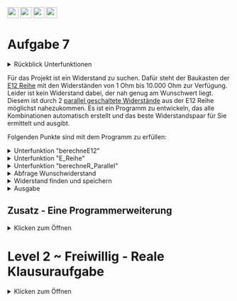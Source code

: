 <a href="https://github.com/hshf1/VorlesungC/discussions"><img src="https://img.shields.io/badge/Allgemein-Q%26A-informational?logo=github" height="25"/></a>
<a href="https://github.com/hshf1/VorlesungC/discussions/categories/02_übungsaufgaben"><img src="https://img.shields.io/badge/Übungsaufgaben-Q%26A-informational?logo=c" height="25"/></a>
<a href="https://github.com/hshf1/VorlesungC/discussions/12"><img src="https://img.shields.io/badge/Aufgabe_bewerten-red?logo=c" height="25"/></a>
<a href="https://moodle.hs-hannover.de/course/view.php?id=20976"><img src="https://img.shields.io/badge/Quizfragen-orange?logo=c" height="25"/></a>

# Aufgabe 7

<details>
<summary>Rückblick Unterfunktionen</summary>
  
Unterfunktionen sind immer dann sehr hilfreich, wenn sie eine Aufgabe erfüllen, welche mehrfach benötigt wird. (z.B. in Schleifen) Was ist für die Unterfunktion notwendigß Welchen Rückgabe-Typ soll die Funktion haben, welche und wie viele Parameter muss der Unterfunktion übergeben werden? Es kann nur ein Wert zurückgegeben werden!
  
  ```C
  int berechneSumme(int Zahl1, int Zahl2){ 
    /* Die Unterfunktion ist vom Typen Int und bekommt zwei Integerwerte übergeben.
    Diese heißen für die Unterfunktion Zahl1 und Zahl2
    Im Hauptprogramm können die Werte andere Namen haben(s.u.)! */
    int Summe;                // Nur für die Unterfunktion wird eine weitere Variable mit dem Namen Summe angelegt
    Summe = Zahl1 + Zahl2;    // In Summe wird das Ergebnis aus Zahl1 plus Zahl2 gespeichert
    return Summe;             // Die Zahl aus Summe ist der Rückgabewert
  }
  
  int main (){
  
  int ZahlA = 5;
  int ZahlB = 12;
  int ZahlC;
  
  ZahlC = berechneSumme(ZahlA, ZahlB);
  /*ZahlC wird der Rückgabewert aus der Unterfunktion berechneSumme() zugewiesen.
    ZahlA aus dem Hauptprogramm heißt für die Unterfunktion Zahl1 und ZahlB ist Zahl2.
    Wichtig ist, dass die Datentypen übereinstimmen, sonst kommt es zu Fehlern.*/
  
  }
  ```

</details>

Für das Projekt ist ein Widerstand zu suchen. Dafür steht der Baukasten der [E12 Reihe](https://de.wikipedia.org/wiki/E-Reihe) mit den Widerständen von 1 Ohm bis 10.000 Ohm zur Verfügung. Leider ist kein Widerstand dabei, der nah genug am Wunschwert liegt. Diesem ist durch 2 [parallel geschaltete Widerstände](https://studyflix.de/elektrotechnik/parallelschaltung-widerstand-4533) aus der E12 Reihe möglichst nahezukommen. Es ist ein Programm zu entwickeln, das alle Kombinationen automatisch erstellt und das beste Widerstandspaar für Sie ermittelt und ausgibt.<br />

Folgenden Punkte sind mit dem Programm zu erfüllen:  

<details>
  <summary>Unterfunktion "berechneE12"</summary>
***Unterfunktion "berechneE12"***

Die Unterfunktion "berechneE12" soll zu der Widerstandsnummer den passenden Widerstandswert zurück geben.
 
         Beispiel: 
         float Wid = berechneE12(3); // Wid sollte nun den Wert 1.77828 enthalten

<details>
  <summary>Info - E12 Reihe</summary>
 
 Die E12-Reihe ist eine Widerstandsreihe, welche eine logarithmische Verteilung aufweist.
 Sie hat pro Dekade 12 Widerstandswerte, die sich von Dekade zu Dekade lediglich um den Faktor 10 unterscheiden. Die angegebene Formel im Link reicht aus um alle Widerstände in richtiger Reihenfolge bis 10000 Ohm zu berechnen. (Sie müssen sich mit Dekaden nicht weiter beschäftigen)
 Wie sich die E12-Reihe berechnen lässt, kann unter dem Wikipedia-Link nachgelesen werden.
 
 Wiki:
 https://de.wikipedia.org/wiki/E-Reihe
 
 Beachten Sie das die realen E12-Werte leicht vom Formelergebnis abweichen. ***Nutzen Sie Ihr Formelergebnis als gute Näherung!***
</details>

<details>
<summary>Tipp - E12 Reihe</summary>

Es kann die Funktion pow() mit 10 hoch i/12 verwendet werden. pow() befindet sich in der math.h Bibliothek.
>float Wid = pow(10, i/12) // i ist eine Variable in diesem Fall
>

 </details>
  </details>

<details>
  <summary>Unterfunktion "E_Reihe"</summary>
#### Unterfunktion "E_Reihe"

Mit der Unterfunktion "E_Reihe" ist die E12 Reihe bis 10.000 Ohm auszurechen und tabellarisch auszugeben. 

         Beispiel: 
         Nr: 1 Widerstand:      1.0
         Nr: 2 Widerstand:      1.2
         Nr: 3 Widerstand:      1.5
         usw. 
         Es ist mit einer Nachkommastelle und einer Feldweite von 8 Zeichen auszugeben. (%8.1f)
         Dabei ist die Berechnung mittels der Unterfunktion "berechneE12" durchzuführen.
         Wieviele Widerstände gibt es kleiner/gleich 10.000 Ohm?
      
</details>

<details>
  <summary>Unterfunktion "berechneR_Parallel"</summary>
#### Unterfunktion "berechneR_Parallel"

In der Unterfunktion "berechneR_Parallel" sind die Parallelwiderstände zu berechnen und das Ergebnis zurückzugeben.

        Beispiel:
        float Wid = berechneR_Parallel(500,1000);  // Wid sollte nun den Wert 333.33333 enthalten
          
  <details>
  <summary>Tipp - Berechnung einer Parallelschaltung</summary>
  
  Die Parallelschaltung kann durch 
  
  >(R1*R2)/(R1+R2)
  >
 
   realisiert werden.
  
  </details>

</details>

<details>
  <summary>Abfrage Wunschwiderstand</summary>
#### Abfrage Wunschwiderstand

In der Hauptfunktion oder in einer Unterfunktion ist der Wunschwiderstand vom Nutzer abzufragen und einzulesen.
  
</details>

<details>
  <summary>Widerstand finden und speichern</summary>
#### Widerstand finden und speichern

In der Hauptfunktion oder in einer Unterfunktion ist eine Suche nach der besten Kombination von Widerständen zu erstellen, um dem Wunschwiderstand nahe zu kommen. Dazu ist jede Kombination von 2 Widerständen aus der E12 Reihe bis 10.000 Ohm zu prüfen und zu errechnen, wie nahe diese am Wunschwiderstand liegt. 
 
        Beispiel Algorithmus: 
        Nutzer gibt 3 Ohm ein.
        1) Parallelwiderstand Widerstand 0 (1 Ohm) und Widerstand 0 (1 Ohm).   Ergebnis: 0.5 Ohm.  Abstand zum Ziel: 2.5 Ohm.  Beste Näherung bisher: Speichern! 
        2) Parallelwiderstand Widerstand 0 (1 Ohm) und Widerstand 1 (1.2 Ohm). Ergebnis: 0.55 Ohm. Abstand zum Ziel: 2.45 Ohm. Beste Näherung bisher: Speichern!
        3) Parallelwiderstand Widerstand 0 (1 Ohm) und Widerstand 2 (1.5 Ohm). Ergebnis: 0.6 Ohm. Abstand zum Ziel: 2.4 Ohm.   Beste Näherung bisher: Speichern!
        ....
        ?) Parallelwiderstand Widerstand 1 (1.2 Ohm) und Widerstand 1 (1.2 Ohm). Ergebnis: 0.6 Ohm.  Abstand zum Ziel: 2.4 Ohm. 
        ?) Parallelwiderstand Widerstand 1 (1.2 Ohm) und Widerstand 2 (1.5 Ohm). Ergebnis: 0.66 Ohm. Abstand zum Ziel: 2.34 Ohm. 
        usw.
  
**Hinweis:** Sie brauchen eine doppelte For-Schleife um jede Kombination zu erstellen. Speichern Sie die Kombination mit der kleinsten Differenz zum Wunschwiderstand in einer Variablen ab! 

<details>
  <summary>Tipp - Widerstandskombinationen berechen</summary>

Um alle Widerstandskombinationen zu berechnen, kann eine doppelte for-Schleife verwendet werden.
  
  Beispiel:
  
    int i=0;              //Schleifenvariable
    int k=0;
    int Ergebnis=0;
    float Wid1, Wid2;     //Widerstaende
   
    // Doppelte for-Schleife mit den Schleifenvariablen i und k
    for(i=0; i<4; i++){
   
       for(k=0; k<4; k++){
     
        Wid1 = berechneE12(i); 
        Wid2 = berechneE12(k); 
        printf("Lieber Studierender: Ist die Kombination aus %f und %f die beste?", Wid1, Wid2); 
       
      }
     }

Die erste For-Schleife ist die "äußere" Schleife mit Schleifenvariable i. In dieser ist eine zweite Schleife mit der Schleifenvariable k enthalten.
Die äußere Schleife startet. Variable i wird auf 0 gesetzt. Zunächst wird die innere "k"-Schleife 4 Mal durchlaufen. Dann erhöht die äußere i-Schleife i um 1 und dann wird wieder wird die innere k-Schleife 4 Mal durchlaufen. 
Dies wird wiederholt bis soviel Variable i als auch Variable k den Wert 4 erreicht haben. 

</details>

<details>
 <summary>Tipp - Widerstand speichern</summary>
  
   Prüfen Sie in jedem Schleifendurchlauf, ob die Kombination der zwei aktuellen Widerstände die bisher beste ist. Bilden Sie dazu die Differenz zwischen aktuellen Parallelwiderstand und Wunschwiderstand. Prüfen Sie mit einer IF-Abdfrage, ob diese Differenz kleiner ist als alle sonstigen bisher gefundenen. Wenn dem so ist, dann speichern Sie sowohl diesen Differenzwert und auch die beiden aktuellen Widerstände in eigenen Variablen ab. 
   Ist der passendste Widerstand gefunden, kann der Zähler gespeichert und als Rückgabewert übergeben werden.
  
   Überprüfen Sie auch, ob die Differenz negativ ist. (20 Ohm kleiner als der gesuchte Widerstand ist besser als 50 Ohm größer!) Eine Multiplikation mit -1 kann Ihre Differenz wieder positiv machen. 

  </details>

</details>

<details>
  <summary>Ausgabe</summary>
#### Ausgabe

Geben Sie die beste gefundene Kombination von Widerständen aus. Ermitteln Sie die Abweichung in Ohm und Prozent vom Wunschwert und geben Sie diese aus.

</details>
  
## Zusatz - Eine Programmerweiterung

<details>
 <summary>Klicken zum Öffnen</summary>
  
**Zusatz Teil 1**
  
Das bisherige Programm hat einen Nachteil. Wenn der Nutzer einen Widerstand, wie z.B. 1000 Ohm als Wunschwert angibt, dann versucht das Programm diesen als Kombination von zwei Widerständen zu erzeugen. Das Ergebnis ist jedoch schlechter, als hätten es einfach nur den einen Widerstand (1000 Ohm) aus der E12 Reihe genommen. Das Programm ist so zu erweitern, dass auch geprüft wird, ob ein einzelner Widerstand der E12 Reihe ein noch besseres Ergebnis erzeugt, als die Kombination von zweien. 

Hinweis: Es existiert nur eine Musterlösung für Zusatz Teil 2. Überprüfen Sie ihr Programm nicht durch Vergleich mit einer Lösung, sondern durch Erprobung mit passenden Zahlen. 

### Weiterer Zusatzteil für noch mehr C-Expertise & Gehirntraining 
<details>
 <summary>Klicken zum Öffnen</summary>
  
 **Zusatz Teil2**
  
 Es dürfen nun 3 Widerstände für den gesuchten Widerstand genutzt und **beliebig** angeordnet werden.
 
 Das Programm ist nun so umzuschreiben, dass die gegebene E12 Reihe den gesuchten Widerstand aus allen möglichen Kombinationen (Parallel und Reihe) die beste Kombination berechnet. Die Widerstandswerte und die verwendete Kombination sind am Ende auf dem Bildschirm auszugeben.

 Das Programm ist mit einem Widerstand von 3542.58 Ohm zu testen, welcher wieder über die Tastatur eingegeben werden soll.
 Das Programm sollte z.B. folgendes raus finden: Bester Wert 3542.77 Ohm (Widerstand 1 || 2 + 3) 
  
 Welche Werte haben diese 3 Widerstände dann? 
   
 </details>
  </details>

# Level 2 ~ Freiwillig - Reale Klausuraufgabe
<details>
 <summary>Klicken zum Öffnen</summary>
  Klausur SS 21 (Aufgabe 5)   - Eine weitere Übungsaufgabe zur doppelte FOR-Schleife ist diese ganz reale Klausuraufgabe: 
  
  Sie haben in ihrer Firma ein Lager mit 7 Stangen unterschiedlicher Länge. Ein Kunde möchte 2 Stangen kaufen, welche in ihrer Gesamtlänge (also beide Längen addiert) möglichst auf eine von ihm angegebene Wunschlänge kommt. Ziel ist ein Programm, welches Ihnen die bestmögliche Kombination von Stangen ermittelt und ausgibt, wie nah sie damit an die angegebene Wunschlänge kommen. Befolgen Sie die Anweisungen in den Kommentaren im Programm. Überall wo "....." steht müssen Sie etwas programmieren. Sie können das ganze zur besseren übersicht auch  einfach in VSC kopieren.
  
  Teil a)
  ``` C 
  //Geben Sie nötige #include Anweisungen an
  .....
  
  /* Deklaration eines Lagers als ein globales Feld(Array) mit 7 Werten mit dem Namen "aLager".
  Dieses Lager enthält Stangen mit folgenden Längen in Metern: 1,1   2,2   3,3   4,4   5,5   6,6   7,7
  initialisieren Sie ihr Array entsprechend.  */
  .....
  
  int main(){
  // Deklarieren und Initialisieren Sie passende Variablen, wenn Sie diese brauchen.
  .....
  
  printf("Geben Sie die gesuchte Wunschlaenge von 2 Stangen ein:");
  //Lesen Sie diese (Fließkommazahl) über die Tastatur in eine Variable ein.
  .....
  
  /*Berechnen Sie mit einer For-Schleife die gesamte Länge des Stangenmaterials und geben Sie diese
  auf dem Bildschirm mit 2 Nachkommastellen aus.(Aufsummierung aller Elemente) */
  .....
  
  /*Nutzen Sie die vorliegende doppelte for-Schleife, um jede mögliche Kombination von zwei Stangen
  aus den Lagern einmal aufzuaddieren und diese mit der Wunschlänge zu vergleichen. Suchen Sie nach
  der besten Kombination und speichern Sie Position der am besten passenden Stangenelemente und die
  gefundene Länge dieser Lösung ab.  */
  
  
  int x, y;       //Schleifenvariablen für die Lagerplätzeint
  xBest = -1;     //Speichern Sie hier Ihre gefundenen besten Lagerplaetzeint
  yBest = -1;
  float fDiffBest = 1000.0; //Speichern Sie in dieser Variable den kleinsten
                            //gefundenen Abstand zwischen Wunschlänge und Länge der beiden Stangen
  
  //Deklarieren Sie weitere Variablen, wenn Sie diese brauchen
  
  for (x = 0; x < 7; x++){
                    for (y = 0; y < 7; y++){
  //Programmieren Sie einen Schutz, derverhindert, dass zwei gleiche Lagerplätze verglichen werden (x=y)
  .....
  
  //Bilden Sie die Summe der beiden Lagerplätze
  .....
  
  //Bilden Sie die Differenz von Wunschlänge und gefundener Länge
  .....
  
  //Berücksichtigen sie, dass die Differenz auch negativ werden kann
  .....
  
  //Speichern Sie die Kombination ab, wenn Siedie bisher beste ist
  .....
  
  }
 }
  //Tragen Sie die Variablen richtig in die printf-Funktionein
  printf("Stange aus Lager %d und Stange aus Lager %d kommen mit Gesamtlaenge %f am naehesten an den Wunschwert heran.\n",.....
  

  //Geben Sie den Abstand zur Wunschlänge auf dem Bildschirm aus
  .....
}
```
  
  
  
Teil b)
  Schreiben Sie eine Funktion ```zeigeLagerdaten```, welche als Übergabewert das Feld bekommt. Geben Sie die Lagerplätze 1-7 auf dem Bildschirm aus. Berechnen Sie auch die durchschnittliche Stangenlänge(Durchschnitt aller Längen im Lager)und geben Sie diese ebenfalls aus. Diesen Wert soll die Funktion auch zurückgeben. 
  
  
  
  Teil c)
  Schreiben Sie eine Funktion tauscheLagerPlatz. Diese erhält das Feld und zwei Lagerplätze als Übergabewert. Die Stangenlängen an diesen zwei Plätzen sind zu tauschen. (Im Array an den übergebenen Positionen die Werte tauschen
  
   </details>
